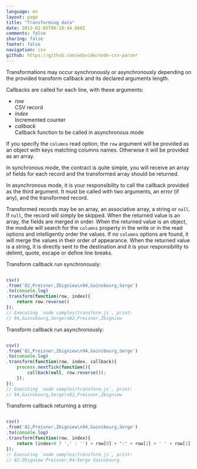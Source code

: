 ```yaml
---
language: en
layout: page
title: "Transforming data"
date: 2013-01-05T06:10:44.660Z
comments: false
sharing: false
footer: false
navigation: csv
github: https://github.com/wdavidw/node-csv-parser
---
```



Transformations may occur synchronously or asynchronously depending
on the provided transform callback and its declared arguments length.

Callbacks are called for each line, with these arguments:

*   *row*   
  CSV record
*   *index*   
  Incremented counter
*   *callback*   
  Callback function to be called in asynchronous mode

If you specify the `columns` read option, the `row` argument will be 
provided as an object with keys matching columns names. Otherwise it
will be provided as an array.

In synchronous mode, the contract is quite simple, you will receive an array 
of fields for each record and the transformed array should be returned.

In asynchronous mode, it is your responsibility to call the callback 
provided as the third argument. It must be called with two arguments,
an error (if any), and the transformed record.

Transformed records may be an array, an associative array, a 
string or `null`. If `null`, the record will simply be skipped. When the 
returned value is an array, the fields are merged in order. 
When the returned value is an object, the module will search for 
the `columns` property in the write or in the read options and 
intelligently order the values. If no `columns` options are found, 
it will merge the values in their order of appearance. When the 
returned value is a string, it is directly sent to the destination 
and it is your responsibility to delimit, quote, escape 
or define line breaks.

Transform callback run synchronously:

```javascript

csv()
.from('82,Preisner,Zbigniew\n94,Gainsbourg,Serge')
.to(console.log)
.transform(function(row, index){
    return row.reverse()
});
// Executing `node samples/transform.js`, print:
// 94,Gainsbourg,Serge\n82,Preisner,Zbigniew

```

Transform callback run asynchronously:

```javascript

csv()
.from('82,Preisner,Zbigniew\n94,Gainsbourg,Serge')
.to(console.log)
.transform(function(row, index, callback){
    process.nextTick(function(){
        callback(null, row.reverse());
    });
});
// Executing `node samples/transform.js`, print:
// 94,Gainsbourg,Serge\n82,Preisner,Zbigniew

```

Transform callback returning a string:

```javascript

csv()
.from('82,Preisner,Zbigniew\n94,Gainsbourg,Serge')
.to(console.log)
.transform(function(row, index){
    return (index>0 ? ',' : '') + row[0] + ":" + row[2] + ' ' + row[1];
});
// Executing `node samples/transform.js`, print:
// 82:Zbigniew Preisner,94:Serge Gainsbourg
```

